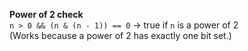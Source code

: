 **Power of 2 check**  
`n > 0 && (n & (n - 1)) == 0` → true if `n` is a power of 2  
(Works because a power of 2 has exactly one bit set.)
